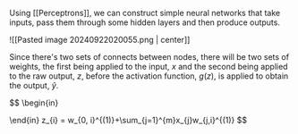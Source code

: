 Using [[Perceptrons]], we can construct simple neural networks that take inputs, pass them through some hidden layers and then produce outputs.

![[Pasted image 20240922020055.png | center]]

Since there's two sets of connects between nodes, there will be two sets of weights, the first being applied to the input, $x$ and the second being applied to the raw output, $z$, before the activation function, $g(z)$, is applied to obtain the output, $\hat{y}$.

$$
\\begin{in}

\end{in}
z_{i} = w_{0, i}^{(1)}+\sum_{j=1}^{m}x_{j}w_{j,i}^{(1)}
$$